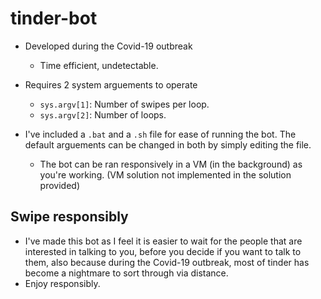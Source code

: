 # tinder-bot
- Developed during the Covid-19 outbreak
    - Time efficient, undetectable.

- Requires 2 system arguements to operate
    - <code>sys.argv[1]</code>: Number of swipes per loop.
    - <code>sys.argv[2]</code>: Number of loops.

- I've included a <code>.bat</code> and a <code>.sh</code> file for ease of running the bot. The default arguements can be changed in both by simply editing the file.

    - The bot can be ran responsively in a VM (in the background) as you're working. (VM solution not implemented in the solution provided)


## Swipe responsibly
- I've made this bot as I feel it is easier to wait for the people that are interested in talking to you, before you decide if you want to talk to them, also because during the Covid-19 outbreak, most of tinder has become a nightmare to sort through via distance. 
- Enjoy responsibly.